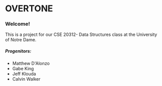 # OVERTONE 

### Welcome!

This is a project for our CSE 20312- Data Structures class at the University of Notre Dame.

##### Progenitors:
* Matthew D'Alonzo
* Gabe King
* Jeff Klouda
* Calvin Walker


